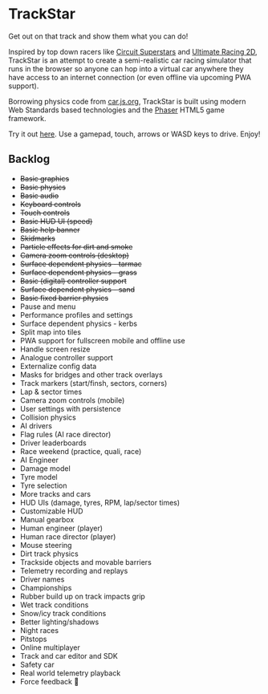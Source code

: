 # TrackStar

Get out on that track and show them what you can do!

Inspired by top down racers like [Circuit Superstars](https://store.steampowered.com/app/1097130/Circuit_Superstars/) and [Ultimate Racing 2D](https://store.steampowered.com/app/808080/Ultimate_Racing_2D/), TrackStar is an attempt to create a semi-realistic car racing simulator that runs in the browser so anyone can hop into a virtual car anywhere they have access to an internet connection (or even offline via upcoming PWA support).

Borrowing physics code from [car.js.org](https://car.js.org/), TrackStar is built using modern Web Standards based technologies and the [Phaser](https://phaser.io/) HTML5 game framework.

Try it out [here](http://trackstar.glitch.me/). Use a gamepad, touch, arrows or WASD keys to drive. Enjoy!

## Backlog

* ~~Basic graphics~~
* ~~Basic physics~~
* ~~Basic audio~~
* ~~Keyboard controls~~
* ~~Touch controls~~
* ~~Basic HUD UI (speed)~~
* ~~Basic help banner~~
* ~~Skidmarks~~
* ~~Particle effects for dirt and smoke~~
* ~~Camera zoom controls (desktop)~~
* ~~Surface dependent physics - tarmac~~
* ~~Surface dependent physics - grass~~
* ~~Basic (digital) controller support~~
* ~~Surface dependent physics - sand~~ 
* ~~Basic fixed barrier physics~~
* Pause and menu
* Performance profiles and settings
* Surface dependent physics - kerbs
* Split map into tiles
* PWA support for fullscreen mobile and offline use
* Handle screen resize
* Analogue controller support
* Externalize config data
* Masks for bridges and other track overlays
* Track markers (start/finsh, sectors, corners)
* Lap & sector times
* Camera zoom controls (mobile)
* User settings with persistence
* Collision physics
* AI drivers
* Flag rules (AI race director)
* Driver leaderboards
* Race weekend (practice, quali, race)
* AI Engineer
* Damage model
* Tyre model
* Tyre selection
* More tracks and cars
* HUD UIs (damage, tyres, RPM, lap/sector times)
* Customizable HUD
* Manual gearbox
* Human engineer (player)
* Human race director (player)
* Mouse steering
* Dirt track physics
* Trackside objects and movable barriers
* Telemetry recording and replays
* Driver names
* Championships
* Rubber build up on track impacts grip
* Wet track conditions
* Snow/icy track conditions
* Better lighting/shadows
* Night races
* Pitstops
* Online multiplayer
* Track and car editor and SDK
* Safety car
* Real world telemetry playback
* Force feedback 🤯
